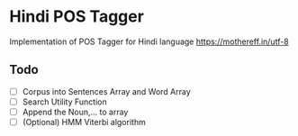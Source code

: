# Hindi POS Tagger
Implementation of POS Tagger for Hindi language
https://mothereff.in/utf-8

## Todo

- [ ] Corpus into Sentences Array and Word Array
- [ ] Search Utility Function
- [ ] Append the Noun,... to array
- [ ] (Optional) HMM Viterbi algorithm
